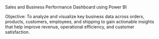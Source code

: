 Sales and Business Performance Dashboard using Power BI

Objective:
To analyze and visualize key business data across orders, products, customers, employees, and shipping to gain actionable insights that help improve revenue, operational efficiency, and customer satisfaction.
